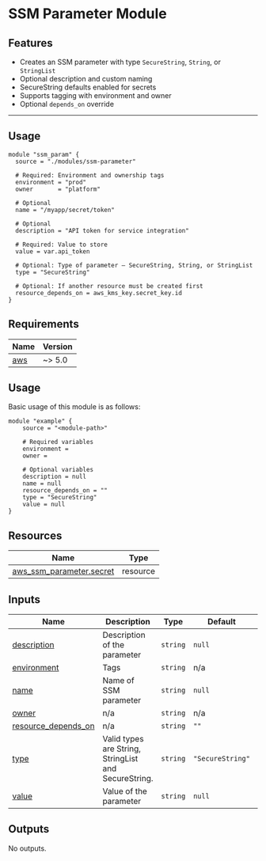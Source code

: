 # SSM Parameter Module

## Features

- Creates an SSM parameter with type `SecureString`, `String`, or `StringList`
- Optional description and custom naming
- SecureString defaults enabled for secrets
- Supports tagging with environment and owner
- Optional `depends_on` override

---

## Usage

```hcl
module "ssm_param" {
  source = "./modules/ssm-parameter"

  # Required: Environment and ownership tags
  environment = "prod"
  owner       = "platform"

  # Optional
  name = "/myapp/secret/token"

  # Optional
  description = "API token for service integration"

  # Required: Value to store
  value = var.api_token

  # Optional: Type of parameter — SecureString, String, or StringList
  type = "SecureString"

  # Optional: If another resource must be created first
  resource_depends_on = aws_kms_key.secret_key.id
}

```

<!-- BEGIN_TF_DOCS -->
## Requirements

| Name | Version |
|------|---------|
| <a name="requirement_aws"></a> [aws](#requirement\_aws) | ~> 5.0 |

## Usage
Basic usage of this module is as follows:

```hcl
module "example" {
  	source = "<module-path>"
  
	# Required variables
  	environment = 
  	owner = 
  
	# Optional variables
  	description = null
  	name = null
  	resource_depends_on = ""
  	type = "SecureString"
  	value = null
}
```

## Resources

| Name | Type |
|------|------|
| [aws_ssm_parameter.secret](https://registry.terraform.io/providers/hashicorp/aws/latest/docs/resources/ssm_parameter) | resource |
## Inputs

| Name | Description | Type | Default | Required |
|------|-------------|------|---------|:--------:|
| <a name="input_description"></a> [description](#input\_description) | Description of the parameter | `string` | `null` | no |
| <a name="input_environment"></a> [environment](#input\_environment) | Tags | `string` | n/a | yes |
| <a name="input_name"></a> [name](#input\_name) | Name of SSM parameter | `string` | `null` | no |
| <a name="input_owner"></a> [owner](#input\_owner) | n/a | `string` | n/a | yes |
| <a name="input_resource_depends_on"></a> [resource\_depends\_on](#input\_resource\_depends\_on) | n/a | `string` | `""` | no |
| <a name="input_type"></a> [type](#input\_type) | Valid types are String, StringList and SecureString. | `string` | `"SecureString"` | no |
| <a name="input_value"></a> [value](#input\_value) | Value of the parameter | `string` | `null` | no |
## Outputs

No outputs.
<!-- END_TF_DOCS -->
